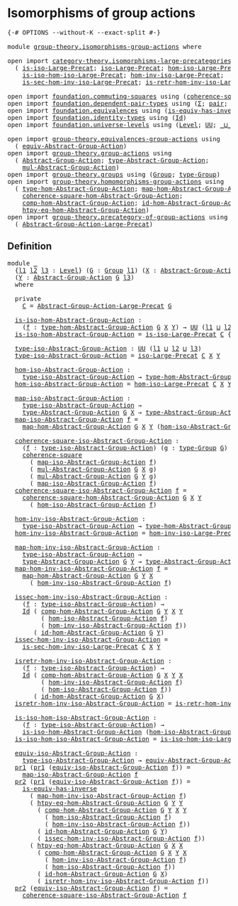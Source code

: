 # Isomorphisms of group actions

<pre class="Agda"><a id="42" class="Symbol">{-#</a> <a id="46" class="Keyword">OPTIONS</a> <a id="54" class="Pragma">--without-K</a> <a id="66" class="Pragma">--exact-split</a> <a id="80" class="Symbol">#-}</a>

<a id="85" class="Keyword">module</a> <a id="92" href="group-theory.isomorphisms-group-actions.html" class="Module">group-theory.isomorphisms-group-actions</a> <a id="132" class="Keyword">where</a>

<a id="139" class="Keyword">open</a> <a id="144" class="Keyword">import</a> <a id="151" href="category-theory.isomorphisms-large-precategories.html" class="Module">category-theory.isomorphisms-large-precategories</a> <a id="200" class="Keyword">using</a>
  <a id="208" class="Symbol">(</a> <a id="210" href="category-theory.isomorphisms-large-precategories.html#1239" class="Function">is-iso-Large-Precat</a><a id="229" class="Symbol">;</a> <a id="231" href="category-theory.isomorphisms-large-precategories.html#1875" class="Function">iso-Large-Precat</a><a id="247" class="Symbol">;</a> <a id="249" href="category-theory.isomorphisms-large-precategories.html#2021" class="Function">hom-iso-Large-Precat</a><a id="269" class="Symbol">;</a>
    <a id="275" href="category-theory.isomorphisms-large-precategories.html#2123" class="Function">is-iso-hom-iso-Large-Precat</a><a id="302" class="Symbol">;</a> <a id="304" href="category-theory.isomorphisms-large-precategories.html#2276" class="Function">hom-inv-iso-Large-Precat</a><a id="328" class="Symbol">;</a>
    <a id="334" href="category-theory.isomorphisms-large-precategories.html#2396" class="Function">is-sec-hom-inv-iso-Large-Precat</a><a id="365" class="Symbol">;</a> <a id="367" href="category-theory.isomorphisms-large-precategories.html#2658" class="Function">is-retr-hom-inv-iso-Large-Precat</a><a id="399" class="Symbol">)</a>

<a id="402" class="Keyword">open</a> <a id="407" class="Keyword">import</a> <a id="414" href="foundation.commuting-squares.html" class="Module">foundation.commuting-squares</a> <a id="443" class="Keyword">using</a> <a id="449" class="Symbol">(</a><a id="450" href="foundation-core.commuting-squares.html#532" class="Function">coherence-square</a><a id="466" class="Symbol">)</a>
<a id="468" class="Keyword">open</a> <a id="473" class="Keyword">import</a> <a id="480" href="foundation.dependent-pair-types.html" class="Module">foundation.dependent-pair-types</a> <a id="512" class="Keyword">using</a> <a id="518" class="Symbol">(</a><a id="519" href="foundation-core.dependent-pair-types.html#502" class="Record">Σ</a><a id="520" class="Symbol">;</a> <a id="522" href="foundation-core.dependent-pair-types.html#575" class="InductiveConstructor">pair</a><a id="526" class="Symbol">;</a> <a id="528" href="foundation-core.dependent-pair-types.html#592" class="Field">pr1</a><a id="531" class="Symbol">;</a> <a id="533" href="foundation-core.dependent-pair-types.html#604" class="Field">pr2</a><a id="536" class="Symbol">)</a>
<a id="538" class="Keyword">open</a> <a id="543" class="Keyword">import</a> <a id="550" href="foundation.equivalences.html" class="Module">foundation.equivalences</a> <a id="574" class="Keyword">using</a> <a id="580" class="Symbol">(</a><a id="581" href="foundation-core.equivalences.html#2999" class="Function">is-equiv-has-inverse</a><a id="601" class="Symbol">)</a>
<a id="603" class="Keyword">open</a> <a id="608" class="Keyword">import</a> <a id="615" href="foundation.identity-types.html" class="Module">foundation.identity-types</a> <a id="641" class="Keyword">using</a> <a id="647" class="Symbol">(</a><a id="648" href="foundation-core.identity-types.html#1754" class="Datatype">Id</a><a id="650" class="Symbol">)</a>
<a id="652" class="Keyword">open</a> <a id="657" class="Keyword">import</a> <a id="664" href="foundation.universe-levels.html" class="Module">foundation.universe-levels</a> <a id="691" class="Keyword">using</a> <a id="697" class="Symbol">(</a><a id="698" href="Agda.Primitive.html#597" class="Postulate">Level</a><a id="703" class="Symbol">;</a> <a id="705" href="foundation-core.universe-levels.html#222" class="Primitive">UU</a><a id="707" class="Symbol">;</a> <a id="709" href="Agda.Primitive.html#810" class="Primitive Operator">_⊔_</a><a id="712" class="Symbol">)</a>

<a id="715" class="Keyword">open</a> <a id="720" class="Keyword">import</a> <a id="727" href="group-theory.equivalences-group-actions.html" class="Module">group-theory.equivalences-group-actions</a> <a id="767" class="Keyword">using</a>
  <a id="775" class="Symbol">(</a> <a id="777" href="group-theory.equivalences-group-actions.html#2523" class="Function">equiv-Abstract-Group-Action</a><a id="804" class="Symbol">)</a>
<a id="806" class="Keyword">open</a> <a id="811" class="Keyword">import</a> <a id="818" href="group-theory.group-actions.html" class="Module">group-theory.group-actions</a> <a id="845" class="Keyword">using</a>
  <a id="853" class="Symbol">(</a> <a id="855" href="group-theory.group-actions.html#1192" class="Function">Abstract-Group-Action</a><a id="876" class="Symbol">;</a> <a id="878" href="group-theory.group-actions.html#1501" class="Function">type-Abstract-Group-Action</a><a id="904" class="Symbol">;</a>
    <a id="910" href="group-theory.group-actions.html#1980" class="Function">mul-Abstract-Group-Action</a><a id="935" class="Symbol">)</a>
<a id="937" class="Keyword">open</a> <a id="942" class="Keyword">import</a> <a id="949" href="group-theory.groups.html" class="Module">group-theory.groups</a> <a id="969" class="Keyword">using</a> <a id="975" class="Symbol">(</a><a id="976" href="group-theory.groups.html#2468" class="Function">Group</a><a id="981" class="Symbol">;</a> <a id="983" href="group-theory.groups.html#2711" class="Function">type-Group</a><a id="993" class="Symbol">)</a>
<a id="995" class="Keyword">open</a> <a id="1000" class="Keyword">import</a> <a id="1007" href="group-theory.homomorphisms-group-actions.html" class="Module">group-theory.homomorphisms-group-actions</a> <a id="1048" class="Keyword">using</a>
  <a id="1056" class="Symbol">(</a> <a id="1058" href="group-theory.homomorphisms-group-actions.html#1542" class="Function">type-hom-Abstract-Group-Action</a><a id="1088" class="Symbol">;</a> <a id="1090" href="group-theory.homomorphisms-group-actions.html#1866" class="Function">map-hom-Abstract-Group-Action</a><a id="1119" class="Symbol">;</a>
    <a id="1125" href="group-theory.homomorphisms-group-actions.html#2012" class="Function">coherence-square-hom-Abstract-Group-Action</a><a id="1167" class="Symbol">;</a>
    <a id="1173" href="group-theory.homomorphisms-group-actions.html#2841" class="Function">comp-hom-Abstract-Group-Action</a><a id="1203" class="Symbol">;</a> <a id="1205" href="group-theory.homomorphisms-group-actions.html#2481" class="Function">id-hom-Abstract-Group-Action</a><a id="1233" class="Symbol">;</a>
    <a id="1239" href="group-theory.homomorphisms-group-actions.html#3909" class="Function">htpy-eq-hom-Abstract-Group-Action</a><a id="1272" class="Symbol">)</a>
<a id="1274" class="Keyword">open</a> <a id="1279" class="Keyword">import</a> <a id="1286" href="group-theory.precategory-of-group-actions.html" class="Module">group-theory.precategory-of-group-actions</a> <a id="1328" class="Keyword">using</a>
  <a id="1336" class="Symbol">(</a> <a id="1338" href="group-theory.precategory-of-group-actions.html#1139" class="Function">Abstract-Group-Action-Large-Precat</a><a id="1372" class="Symbol">)</a>
</pre>
## Definition

<pre class="Agda"><a id="1402" class="Keyword">module</a> <a id="1409" href="group-theory.isomorphisms-group-actions.html#1409" class="Module">_</a>
  <a id="1413" class="Symbol">{</a><a id="1414" href="group-theory.isomorphisms-group-actions.html#1414" class="Bound">l1</a> <a id="1417" href="group-theory.isomorphisms-group-actions.html#1417" class="Bound">l2</a> <a id="1420" href="group-theory.isomorphisms-group-actions.html#1420" class="Bound">l3</a> <a id="1423" class="Symbol">:</a> <a id="1425" href="Agda.Primitive.html#597" class="Postulate">Level</a><a id="1430" class="Symbol">}</a> <a id="1432" class="Symbol">(</a><a id="1433" href="group-theory.isomorphisms-group-actions.html#1433" class="Bound">G</a> <a id="1435" class="Symbol">:</a> <a id="1437" href="group-theory.groups.html#2468" class="Function">Group</a> <a id="1443" href="group-theory.isomorphisms-group-actions.html#1414" class="Bound">l1</a><a id="1445" class="Symbol">)</a> <a id="1447" class="Symbol">(</a><a id="1448" href="group-theory.isomorphisms-group-actions.html#1448" class="Bound">X</a> <a id="1450" class="Symbol">:</a> <a id="1452" href="group-theory.group-actions.html#1192" class="Function">Abstract-Group-Action</a> <a id="1474" href="group-theory.isomorphisms-group-actions.html#1433" class="Bound">G</a> <a id="1476" href="group-theory.isomorphisms-group-actions.html#1417" class="Bound">l2</a><a id="1478" class="Symbol">)</a>
  <a id="1482" class="Symbol">(</a><a id="1483" href="group-theory.isomorphisms-group-actions.html#1483" class="Bound">Y</a> <a id="1485" class="Symbol">:</a> <a id="1487" href="group-theory.group-actions.html#1192" class="Function">Abstract-Group-Action</a> <a id="1509" href="group-theory.isomorphisms-group-actions.html#1433" class="Bound">G</a> <a id="1511" href="group-theory.isomorphisms-group-actions.html#1420" class="Bound">l3</a><a id="1513" class="Symbol">)</a>
  <a id="1517" class="Keyword">where</a>

  <a id="1526" class="Keyword">private</a>
    <a id="1538" href="group-theory.isomorphisms-group-actions.html#1538" class="Function">C</a> <a id="1540" class="Symbol">=</a> <a id="1542" href="group-theory.precategory-of-group-actions.html#1139" class="Function">Abstract-Group-Action-Large-Precat</a> <a id="1577" href="group-theory.isomorphisms-group-actions.html#1433" class="Bound">G</a>

  <a id="1582" href="group-theory.isomorphisms-group-actions.html#1582" class="Function">is-iso-hom-Abstract-Group-Action</a> <a id="1615" class="Symbol">:</a>
    <a id="1621" class="Symbol">(</a><a id="1622" href="group-theory.isomorphisms-group-actions.html#1622" class="Bound">f</a> <a id="1624" class="Symbol">:</a> <a id="1626" href="group-theory.homomorphisms-group-actions.html#1542" class="Function">type-hom-Abstract-Group-Action</a> <a id="1657" href="group-theory.isomorphisms-group-actions.html#1433" class="Bound">G</a> <a id="1659" href="group-theory.isomorphisms-group-actions.html#1448" class="Bound">X</a> <a id="1661" href="group-theory.isomorphisms-group-actions.html#1483" class="Bound">Y</a><a id="1662" class="Symbol">)</a> <a id="1664" class="Symbol">→</a> <a id="1666" href="foundation-core.universe-levels.html#222" class="Primitive">UU</a> <a id="1669" class="Symbol">(</a><a id="1670" href="group-theory.isomorphisms-group-actions.html#1414" class="Bound">l1</a> <a id="1673" href="Agda.Primitive.html#810" class="Primitive Operator">⊔</a> <a id="1675" href="group-theory.isomorphisms-group-actions.html#1417" class="Bound">l2</a> <a id="1678" href="Agda.Primitive.html#810" class="Primitive Operator">⊔</a> <a id="1680" href="group-theory.isomorphisms-group-actions.html#1420" class="Bound">l3</a><a id="1682" class="Symbol">)</a>
  <a id="1686" href="group-theory.isomorphisms-group-actions.html#1582" class="Function">is-iso-hom-Abstract-Group-Action</a> <a id="1719" class="Symbol">=</a> <a id="1721" href="category-theory.isomorphisms-large-precategories.html#1239" class="Function">is-iso-Large-Precat</a> <a id="1741" href="group-theory.isomorphisms-group-actions.html#1538" class="Function">C</a> <a id="1743" class="Symbol">{</a><a id="1744" class="Argument">X</a> <a id="1746" class="Symbol">=</a> <a id="1748" href="group-theory.isomorphisms-group-actions.html#1448" class="Bound">X</a><a id="1749" class="Symbol">}</a> <a id="1751" class="Symbol">{</a><a id="1752" class="Argument">Y</a> <a id="1754" class="Symbol">=</a> <a id="1756" href="group-theory.isomorphisms-group-actions.html#1483" class="Bound">Y</a><a id="1757" class="Symbol">}</a>

  <a id="1762" href="group-theory.isomorphisms-group-actions.html#1762" class="Function">type-iso-Abstract-Group-Action</a> <a id="1793" class="Symbol">:</a> <a id="1795" href="foundation-core.universe-levels.html#222" class="Primitive">UU</a> <a id="1798" class="Symbol">(</a><a id="1799" href="group-theory.isomorphisms-group-actions.html#1414" class="Bound">l1</a> <a id="1802" href="Agda.Primitive.html#810" class="Primitive Operator">⊔</a> <a id="1804" href="group-theory.isomorphisms-group-actions.html#1417" class="Bound">l2</a> <a id="1807" href="Agda.Primitive.html#810" class="Primitive Operator">⊔</a> <a id="1809" href="group-theory.isomorphisms-group-actions.html#1420" class="Bound">l3</a><a id="1811" class="Symbol">)</a>
  <a id="1815" href="group-theory.isomorphisms-group-actions.html#1762" class="Function">type-iso-Abstract-Group-Action</a> <a id="1846" class="Symbol">=</a> <a id="1848" href="category-theory.isomorphisms-large-precategories.html#1875" class="Function">iso-Large-Precat</a> <a id="1865" href="group-theory.isomorphisms-group-actions.html#1538" class="Function">C</a> <a id="1867" href="group-theory.isomorphisms-group-actions.html#1448" class="Bound">X</a> <a id="1869" href="group-theory.isomorphisms-group-actions.html#1483" class="Bound">Y</a>

  <a id="1874" href="group-theory.isomorphisms-group-actions.html#1874" class="Function">hom-iso-Abstract-Group-Action</a> <a id="1904" class="Symbol">:</a>
    <a id="1910" href="group-theory.isomorphisms-group-actions.html#1762" class="Function">type-iso-Abstract-Group-Action</a> <a id="1941" class="Symbol">→</a> <a id="1943" href="group-theory.homomorphisms-group-actions.html#1542" class="Function">type-hom-Abstract-Group-Action</a> <a id="1974" href="group-theory.isomorphisms-group-actions.html#1433" class="Bound">G</a> <a id="1976" href="group-theory.isomorphisms-group-actions.html#1448" class="Bound">X</a> <a id="1978" href="group-theory.isomorphisms-group-actions.html#1483" class="Bound">Y</a>
  <a id="1982" href="group-theory.isomorphisms-group-actions.html#1874" class="Function">hom-iso-Abstract-Group-Action</a> <a id="2012" class="Symbol">=</a> <a id="2014" href="category-theory.isomorphisms-large-precategories.html#2021" class="Function">hom-iso-Large-Precat</a> <a id="2035" href="group-theory.isomorphisms-group-actions.html#1538" class="Function">C</a> <a id="2037" href="group-theory.isomorphisms-group-actions.html#1448" class="Bound">X</a> <a id="2039" href="group-theory.isomorphisms-group-actions.html#1483" class="Bound">Y</a>

  <a id="2044" href="group-theory.isomorphisms-group-actions.html#2044" class="Function">map-iso-Abstract-Group-Action</a> <a id="2074" class="Symbol">:</a>
    <a id="2080" href="group-theory.isomorphisms-group-actions.html#1762" class="Function">type-iso-Abstract-Group-Action</a> <a id="2111" class="Symbol">→</a>
    <a id="2117" href="group-theory.group-actions.html#1501" class="Function">type-Abstract-Group-Action</a> <a id="2144" href="group-theory.isomorphisms-group-actions.html#1433" class="Bound">G</a> <a id="2146" href="group-theory.isomorphisms-group-actions.html#1448" class="Bound">X</a> <a id="2148" class="Symbol">→</a> <a id="2150" href="group-theory.group-actions.html#1501" class="Function">type-Abstract-Group-Action</a> <a id="2177" href="group-theory.isomorphisms-group-actions.html#1433" class="Bound">G</a> <a id="2179" href="group-theory.isomorphisms-group-actions.html#1483" class="Bound">Y</a>
  <a id="2183" href="group-theory.isomorphisms-group-actions.html#2044" class="Function">map-iso-Abstract-Group-Action</a> <a id="2213" href="group-theory.isomorphisms-group-actions.html#2213" class="Bound">f</a> <a id="2215" class="Symbol">=</a>
    <a id="2221" href="group-theory.homomorphisms-group-actions.html#1866" class="Function">map-hom-Abstract-Group-Action</a> <a id="2251" href="group-theory.isomorphisms-group-actions.html#1433" class="Bound">G</a> <a id="2253" href="group-theory.isomorphisms-group-actions.html#1448" class="Bound">X</a> <a id="2255" href="group-theory.isomorphisms-group-actions.html#1483" class="Bound">Y</a> <a id="2257" class="Symbol">(</a><a id="2258" href="group-theory.isomorphisms-group-actions.html#1874" class="Function">hom-iso-Abstract-Group-Action</a> <a id="2288" href="group-theory.isomorphisms-group-actions.html#2213" class="Bound">f</a><a id="2289" class="Symbol">)</a>

  <a id="2294" href="group-theory.isomorphisms-group-actions.html#2294" class="Function">coherence-square-iso-Abstract-Group-Action</a> <a id="2337" class="Symbol">:</a>
    <a id="2343" class="Symbol">(</a><a id="2344" href="group-theory.isomorphisms-group-actions.html#2344" class="Bound">f</a> <a id="2346" class="Symbol">:</a> <a id="2348" href="group-theory.isomorphisms-group-actions.html#1762" class="Function">type-iso-Abstract-Group-Action</a><a id="2378" class="Symbol">)</a> <a id="2380" class="Symbol">(</a><a id="2381" href="group-theory.isomorphisms-group-actions.html#2381" class="Bound">g</a> <a id="2383" class="Symbol">:</a> <a id="2385" href="group-theory.groups.html#2711" class="Function">type-Group</a> <a id="2396" href="group-theory.isomorphisms-group-actions.html#1433" class="Bound">G</a><a id="2397" class="Symbol">)</a> <a id="2399" class="Symbol">→</a>
    <a id="2405" href="foundation-core.commuting-squares.html#532" class="Function">coherence-square</a>
      <a id="2428" class="Symbol">(</a> <a id="2430" href="group-theory.isomorphisms-group-actions.html#2044" class="Function">map-iso-Abstract-Group-Action</a> <a id="2460" href="group-theory.isomorphisms-group-actions.html#2344" class="Bound">f</a><a id="2461" class="Symbol">)</a>
      <a id="2469" class="Symbol">(</a> <a id="2471" href="group-theory.group-actions.html#1980" class="Function">mul-Abstract-Group-Action</a> <a id="2497" href="group-theory.isomorphisms-group-actions.html#1433" class="Bound">G</a> <a id="2499" href="group-theory.isomorphisms-group-actions.html#1448" class="Bound">X</a> <a id="2501" href="group-theory.isomorphisms-group-actions.html#2381" class="Bound">g</a><a id="2502" class="Symbol">)</a>
      <a id="2510" class="Symbol">(</a> <a id="2512" href="group-theory.group-actions.html#1980" class="Function">mul-Abstract-Group-Action</a> <a id="2538" href="group-theory.isomorphisms-group-actions.html#1433" class="Bound">G</a> <a id="2540" href="group-theory.isomorphisms-group-actions.html#1483" class="Bound">Y</a> <a id="2542" href="group-theory.isomorphisms-group-actions.html#2381" class="Bound">g</a><a id="2543" class="Symbol">)</a>
      <a id="2551" class="Symbol">(</a> <a id="2553" href="group-theory.isomorphisms-group-actions.html#2044" class="Function">map-iso-Abstract-Group-Action</a> <a id="2583" href="group-theory.isomorphisms-group-actions.html#2344" class="Bound">f</a><a id="2584" class="Symbol">)</a>
  <a id="2588" href="group-theory.isomorphisms-group-actions.html#2294" class="Function">coherence-square-iso-Abstract-Group-Action</a> <a id="2631" href="group-theory.isomorphisms-group-actions.html#2631" class="Bound">f</a> <a id="2633" class="Symbol">=</a>
    <a id="2639" href="group-theory.homomorphisms-group-actions.html#2012" class="Function">coherence-square-hom-Abstract-Group-Action</a> <a id="2682" href="group-theory.isomorphisms-group-actions.html#1433" class="Bound">G</a> <a id="2684" href="group-theory.isomorphisms-group-actions.html#1448" class="Bound">X</a> <a id="2686" href="group-theory.isomorphisms-group-actions.html#1483" class="Bound">Y</a>
      <a id="2694" class="Symbol">(</a> <a id="2696" href="group-theory.isomorphisms-group-actions.html#1874" class="Function">hom-iso-Abstract-Group-Action</a> <a id="2726" href="group-theory.isomorphisms-group-actions.html#2631" class="Bound">f</a><a id="2727" class="Symbol">)</a>

  <a id="2732" href="group-theory.isomorphisms-group-actions.html#2732" class="Function">hom-inv-iso-Abstract-Group-Action</a> <a id="2766" class="Symbol">:</a>
    <a id="2772" href="group-theory.isomorphisms-group-actions.html#1762" class="Function">type-iso-Abstract-Group-Action</a> <a id="2803" class="Symbol">→</a> <a id="2805" href="group-theory.homomorphisms-group-actions.html#1542" class="Function">type-hom-Abstract-Group-Action</a> <a id="2836" href="group-theory.isomorphisms-group-actions.html#1433" class="Bound">G</a> <a id="2838" href="group-theory.isomorphisms-group-actions.html#1483" class="Bound">Y</a> <a id="2840" href="group-theory.isomorphisms-group-actions.html#1448" class="Bound">X</a>
  <a id="2844" href="group-theory.isomorphisms-group-actions.html#2732" class="Function">hom-inv-iso-Abstract-Group-Action</a> <a id="2878" class="Symbol">=</a> <a id="2880" href="category-theory.isomorphisms-large-precategories.html#2276" class="Function">hom-inv-iso-Large-Precat</a> <a id="2905" href="group-theory.isomorphisms-group-actions.html#1538" class="Function">C</a> <a id="2907" href="group-theory.isomorphisms-group-actions.html#1448" class="Bound">X</a> <a id="2909" href="group-theory.isomorphisms-group-actions.html#1483" class="Bound">Y</a>

  <a id="2914" href="group-theory.isomorphisms-group-actions.html#2914" class="Function">map-hom-inv-iso-Abstract-Group-Action</a> <a id="2952" class="Symbol">:</a>
    <a id="2958" href="group-theory.isomorphisms-group-actions.html#1762" class="Function">type-iso-Abstract-Group-Action</a> <a id="2989" class="Symbol">→</a>
    <a id="2995" href="group-theory.group-actions.html#1501" class="Function">type-Abstract-Group-Action</a> <a id="3022" href="group-theory.isomorphisms-group-actions.html#1433" class="Bound">G</a> <a id="3024" href="group-theory.isomorphisms-group-actions.html#1483" class="Bound">Y</a> <a id="3026" class="Symbol">→</a> <a id="3028" href="group-theory.group-actions.html#1501" class="Function">type-Abstract-Group-Action</a> <a id="3055" href="group-theory.isomorphisms-group-actions.html#1433" class="Bound">G</a> <a id="3057" href="group-theory.isomorphisms-group-actions.html#1448" class="Bound">X</a>
  <a id="3061" href="group-theory.isomorphisms-group-actions.html#2914" class="Function">map-hom-inv-iso-Abstract-Group-Action</a> <a id="3099" href="group-theory.isomorphisms-group-actions.html#3099" class="Bound">f</a> <a id="3101" class="Symbol">=</a>
    <a id="3107" href="group-theory.homomorphisms-group-actions.html#1866" class="Function">map-hom-Abstract-Group-Action</a> <a id="3137" href="group-theory.isomorphisms-group-actions.html#1433" class="Bound">G</a> <a id="3139" href="group-theory.isomorphisms-group-actions.html#1483" class="Bound">Y</a> <a id="3141" href="group-theory.isomorphisms-group-actions.html#1448" class="Bound">X</a>
      <a id="3149" class="Symbol">(</a> <a id="3151" href="group-theory.isomorphisms-group-actions.html#2732" class="Function">hom-inv-iso-Abstract-Group-Action</a> <a id="3185" href="group-theory.isomorphisms-group-actions.html#3099" class="Bound">f</a><a id="3186" class="Symbol">)</a>

  <a id="3191" href="group-theory.isomorphisms-group-actions.html#3191" class="Function">issec-hom-inv-iso-Abstract-Group-Action</a> <a id="3231" class="Symbol">:</a>
    <a id="3237" class="Symbol">(</a><a id="3238" href="group-theory.isomorphisms-group-actions.html#3238" class="Bound">f</a> <a id="3240" class="Symbol">:</a> <a id="3242" href="group-theory.isomorphisms-group-actions.html#1762" class="Function">type-iso-Abstract-Group-Action</a><a id="3272" class="Symbol">)</a> <a id="3274" class="Symbol">→</a>
    <a id="3280" href="foundation-core.identity-types.html#1754" class="Datatype">Id</a> <a id="3283" class="Symbol">(</a> <a id="3285" href="group-theory.homomorphisms-group-actions.html#2841" class="Function">comp-hom-Abstract-Group-Action</a> <a id="3316" href="group-theory.isomorphisms-group-actions.html#1433" class="Bound">G</a> <a id="3318" href="group-theory.isomorphisms-group-actions.html#1483" class="Bound">Y</a> <a id="3320" href="group-theory.isomorphisms-group-actions.html#1448" class="Bound">X</a> <a id="3322" href="group-theory.isomorphisms-group-actions.html#1483" class="Bound">Y</a>
         <a id="3333" class="Symbol">(</a> <a id="3335" href="group-theory.isomorphisms-group-actions.html#1874" class="Function">hom-iso-Abstract-Group-Action</a> <a id="3365" href="group-theory.isomorphisms-group-actions.html#3238" class="Bound">f</a><a id="3366" class="Symbol">)</a>
         <a id="3377" class="Symbol">(</a> <a id="3379" href="group-theory.isomorphisms-group-actions.html#2732" class="Function">hom-inv-iso-Abstract-Group-Action</a> <a id="3413" href="group-theory.isomorphisms-group-actions.html#3238" class="Bound">f</a><a id="3414" class="Symbol">))</a>
       <a id="3424" class="Symbol">(</a> <a id="3426" href="group-theory.homomorphisms-group-actions.html#2481" class="Function">id-hom-Abstract-Group-Action</a> <a id="3455" href="group-theory.isomorphisms-group-actions.html#1433" class="Bound">G</a> <a id="3457" href="group-theory.isomorphisms-group-actions.html#1483" class="Bound">Y</a><a id="3458" class="Symbol">)</a>
  <a id="3462" href="group-theory.isomorphisms-group-actions.html#3191" class="Function">issec-hom-inv-iso-Abstract-Group-Action</a> <a id="3502" class="Symbol">=</a>
    <a id="3508" href="category-theory.isomorphisms-large-precategories.html#2396" class="Function">is-sec-hom-inv-iso-Large-Precat</a> <a id="3540" href="group-theory.isomorphisms-group-actions.html#1538" class="Function">C</a> <a id="3542" href="group-theory.isomorphisms-group-actions.html#1448" class="Bound">X</a> <a id="3544" href="group-theory.isomorphisms-group-actions.html#1483" class="Bound">Y</a>

  <a id="3549" href="group-theory.isomorphisms-group-actions.html#3549" class="Function">isretr-hom-inv-iso-Abstract-Group-Action</a> <a id="3590" class="Symbol">:</a>
    <a id="3596" class="Symbol">(</a><a id="3597" href="group-theory.isomorphisms-group-actions.html#3597" class="Bound">f</a> <a id="3599" class="Symbol">:</a> <a id="3601" href="group-theory.isomorphisms-group-actions.html#1762" class="Function">type-iso-Abstract-Group-Action</a><a id="3631" class="Symbol">)</a> <a id="3633" class="Symbol">→</a>
    <a id="3639" href="foundation-core.identity-types.html#1754" class="Datatype">Id</a> <a id="3642" class="Symbol">(</a> <a id="3644" href="group-theory.homomorphisms-group-actions.html#2841" class="Function">comp-hom-Abstract-Group-Action</a> <a id="3675" href="group-theory.isomorphisms-group-actions.html#1433" class="Bound">G</a> <a id="3677" href="group-theory.isomorphisms-group-actions.html#1448" class="Bound">X</a> <a id="3679" href="group-theory.isomorphisms-group-actions.html#1483" class="Bound">Y</a> <a id="3681" href="group-theory.isomorphisms-group-actions.html#1448" class="Bound">X</a>
         <a id="3692" class="Symbol">(</a> <a id="3694" href="group-theory.isomorphisms-group-actions.html#2732" class="Function">hom-inv-iso-Abstract-Group-Action</a> <a id="3728" href="group-theory.isomorphisms-group-actions.html#3597" class="Bound">f</a><a id="3729" class="Symbol">)</a>
         <a id="3740" class="Symbol">(</a> <a id="3742" href="group-theory.isomorphisms-group-actions.html#1874" class="Function">hom-iso-Abstract-Group-Action</a> <a id="3772" href="group-theory.isomorphisms-group-actions.html#3597" class="Bound">f</a><a id="3773" class="Symbol">))</a>
       <a id="3783" class="Symbol">(</a> <a id="3785" href="group-theory.homomorphisms-group-actions.html#2481" class="Function">id-hom-Abstract-Group-Action</a> <a id="3814" href="group-theory.isomorphisms-group-actions.html#1433" class="Bound">G</a> <a id="3816" href="group-theory.isomorphisms-group-actions.html#1448" class="Bound">X</a><a id="3817" class="Symbol">)</a>
  <a id="3821" href="group-theory.isomorphisms-group-actions.html#3549" class="Function">isretr-hom-inv-iso-Abstract-Group-Action</a> <a id="3862" class="Symbol">=</a> <a id="3864" href="category-theory.isomorphisms-large-precategories.html#2658" class="Function">is-retr-hom-inv-iso-Large-Precat</a> <a id="3897" href="group-theory.isomorphisms-group-actions.html#1538" class="Function">C</a> <a id="3899" href="group-theory.isomorphisms-group-actions.html#1448" class="Bound">X</a> <a id="3901" href="group-theory.isomorphisms-group-actions.html#1483" class="Bound">Y</a>

  <a id="3906" href="group-theory.isomorphisms-group-actions.html#3906" class="Function">is-iso-hom-iso-Abstract-Group-Action</a> <a id="3943" class="Symbol">:</a>
    <a id="3949" class="Symbol">(</a><a id="3950" href="group-theory.isomorphisms-group-actions.html#3950" class="Bound">f</a> <a id="3952" class="Symbol">:</a> <a id="3954" href="group-theory.isomorphisms-group-actions.html#1762" class="Function">type-iso-Abstract-Group-Action</a><a id="3984" class="Symbol">)</a> <a id="3986" class="Symbol">→</a>
    <a id="3992" href="group-theory.isomorphisms-group-actions.html#1582" class="Function">is-iso-hom-Abstract-Group-Action</a> <a id="4025" class="Symbol">(</a><a id="4026" href="group-theory.isomorphisms-group-actions.html#1874" class="Function">hom-iso-Abstract-Group-Action</a> <a id="4056" href="group-theory.isomorphisms-group-actions.html#3950" class="Bound">f</a><a id="4057" class="Symbol">)</a>
  <a id="4061" href="group-theory.isomorphisms-group-actions.html#3906" class="Function">is-iso-hom-iso-Abstract-Group-Action</a> <a id="4098" class="Symbol">=</a> <a id="4100" href="category-theory.isomorphisms-large-precategories.html#2123" class="Function">is-iso-hom-iso-Large-Precat</a> <a id="4128" href="group-theory.isomorphisms-group-actions.html#1538" class="Function">C</a> <a id="4130" href="group-theory.isomorphisms-group-actions.html#1448" class="Bound">X</a> <a id="4132" href="group-theory.isomorphisms-group-actions.html#1483" class="Bound">Y</a>

  <a id="4137" href="group-theory.isomorphisms-group-actions.html#4137" class="Function">equiv-iso-Abstract-Group-Action</a> <a id="4169" class="Symbol">:</a>
    <a id="4175" href="group-theory.isomorphisms-group-actions.html#1762" class="Function">type-iso-Abstract-Group-Action</a> <a id="4206" class="Symbol">→</a> <a id="4208" href="group-theory.equivalences-group-actions.html#2523" class="Function">equiv-Abstract-Group-Action</a> <a id="4236" href="group-theory.isomorphisms-group-actions.html#1433" class="Bound">G</a> <a id="4238" href="group-theory.isomorphisms-group-actions.html#1448" class="Bound">X</a> <a id="4240" href="group-theory.isomorphisms-group-actions.html#1483" class="Bound">Y</a>
  <a id="4244" href="foundation-core.dependent-pair-types.html#592" class="Field">pr1</a> <a id="4248" class="Symbol">(</a><a id="4249" href="foundation-core.dependent-pair-types.html#592" class="Field">pr1</a> <a id="4253" class="Symbol">(</a><a id="4254" href="group-theory.isomorphisms-group-actions.html#4137" class="Function">equiv-iso-Abstract-Group-Action</a> <a id="4286" href="group-theory.isomorphisms-group-actions.html#4286" class="Bound">f</a><a id="4287" class="Symbol">))</a> <a id="4290" class="Symbol">=</a>
    <a id="4296" href="group-theory.isomorphisms-group-actions.html#2044" class="Function">map-iso-Abstract-Group-Action</a> <a id="4326" href="group-theory.isomorphisms-group-actions.html#4286" class="Bound">f</a>
  <a id="4330" href="foundation-core.dependent-pair-types.html#604" class="Field">pr2</a> <a id="4334" class="Symbol">(</a><a id="4335" href="foundation-core.dependent-pair-types.html#592" class="Field">pr1</a> <a id="4339" class="Symbol">(</a><a id="4340" href="group-theory.isomorphisms-group-actions.html#4137" class="Function">equiv-iso-Abstract-Group-Action</a> <a id="4372" href="group-theory.isomorphisms-group-actions.html#4372" class="Bound">f</a><a id="4373" class="Symbol">))</a> <a id="4376" class="Symbol">=</a>
    <a id="4382" href="foundation-core.equivalences.html#2999" class="Function">is-equiv-has-inverse</a>
      <a id="4409" class="Symbol">(</a> <a id="4411" href="group-theory.isomorphisms-group-actions.html#2914" class="Function">map-hom-inv-iso-Abstract-Group-Action</a> <a id="4449" href="group-theory.isomorphisms-group-actions.html#4372" class="Bound">f</a><a id="4450" class="Symbol">)</a>
      <a id="4458" class="Symbol">(</a> <a id="4460" href="group-theory.homomorphisms-group-actions.html#3909" class="Function">htpy-eq-hom-Abstract-Group-Action</a> <a id="4494" href="group-theory.isomorphisms-group-actions.html#1433" class="Bound">G</a> <a id="4496" href="group-theory.isomorphisms-group-actions.html#1483" class="Bound">Y</a> <a id="4498" href="group-theory.isomorphisms-group-actions.html#1483" class="Bound">Y</a>
        <a id="4508" class="Symbol">(</a> <a id="4510" href="group-theory.homomorphisms-group-actions.html#2841" class="Function">comp-hom-Abstract-Group-Action</a> <a id="4541" href="group-theory.isomorphisms-group-actions.html#1433" class="Bound">G</a> <a id="4543" href="group-theory.isomorphisms-group-actions.html#1483" class="Bound">Y</a> <a id="4545" href="group-theory.isomorphisms-group-actions.html#1448" class="Bound">X</a> <a id="4547" href="group-theory.isomorphisms-group-actions.html#1483" class="Bound">Y</a>
          <a id="4559" class="Symbol">(</a> <a id="4561" href="group-theory.isomorphisms-group-actions.html#1874" class="Function">hom-iso-Abstract-Group-Action</a> <a id="4591" href="group-theory.isomorphisms-group-actions.html#4372" class="Bound">f</a><a id="4592" class="Symbol">)</a>
          <a id="4604" class="Symbol">(</a> <a id="4606" href="group-theory.isomorphisms-group-actions.html#2732" class="Function">hom-inv-iso-Abstract-Group-Action</a> <a id="4640" href="group-theory.isomorphisms-group-actions.html#4372" class="Bound">f</a><a id="4641" class="Symbol">))</a>
        <a id="4652" class="Symbol">(</a> <a id="4654" href="group-theory.homomorphisms-group-actions.html#2481" class="Function">id-hom-Abstract-Group-Action</a> <a id="4683" href="group-theory.isomorphisms-group-actions.html#1433" class="Bound">G</a> <a id="4685" href="group-theory.isomorphisms-group-actions.html#1483" class="Bound">Y</a><a id="4686" class="Symbol">)</a>
        <a id="4696" class="Symbol">(</a> <a id="4698" href="group-theory.isomorphisms-group-actions.html#3191" class="Function">issec-hom-inv-iso-Abstract-Group-Action</a> <a id="4738" href="group-theory.isomorphisms-group-actions.html#4372" class="Bound">f</a><a id="4739" class="Symbol">))</a>
      <a id="4748" class="Symbol">(</a> <a id="4750" href="group-theory.homomorphisms-group-actions.html#3909" class="Function">htpy-eq-hom-Abstract-Group-Action</a> <a id="4784" href="group-theory.isomorphisms-group-actions.html#1433" class="Bound">G</a> <a id="4786" href="group-theory.isomorphisms-group-actions.html#1448" class="Bound">X</a> <a id="4788" href="group-theory.isomorphisms-group-actions.html#1448" class="Bound">X</a>
        <a id="4798" class="Symbol">(</a> <a id="4800" href="group-theory.homomorphisms-group-actions.html#2841" class="Function">comp-hom-Abstract-Group-Action</a> <a id="4831" href="group-theory.isomorphisms-group-actions.html#1433" class="Bound">G</a> <a id="4833" href="group-theory.isomorphisms-group-actions.html#1448" class="Bound">X</a> <a id="4835" href="group-theory.isomorphisms-group-actions.html#1483" class="Bound">Y</a> <a id="4837" href="group-theory.isomorphisms-group-actions.html#1448" class="Bound">X</a>
          <a id="4849" class="Symbol">(</a> <a id="4851" href="group-theory.isomorphisms-group-actions.html#2732" class="Function">hom-inv-iso-Abstract-Group-Action</a> <a id="4885" href="group-theory.isomorphisms-group-actions.html#4372" class="Bound">f</a><a id="4886" class="Symbol">)</a>
          <a id="4898" class="Symbol">(</a> <a id="4900" href="group-theory.isomorphisms-group-actions.html#1874" class="Function">hom-iso-Abstract-Group-Action</a> <a id="4930" href="group-theory.isomorphisms-group-actions.html#4372" class="Bound">f</a><a id="4931" class="Symbol">))</a>
        <a id="4942" class="Symbol">(</a> <a id="4944" href="group-theory.homomorphisms-group-actions.html#2481" class="Function">id-hom-Abstract-Group-Action</a> <a id="4973" href="group-theory.isomorphisms-group-actions.html#1433" class="Bound">G</a> <a id="4975" href="group-theory.isomorphisms-group-actions.html#1448" class="Bound">X</a><a id="4976" class="Symbol">)</a>
        <a id="4986" class="Symbol">(</a> <a id="4988" href="group-theory.isomorphisms-group-actions.html#3549" class="Function">isretr-hom-inv-iso-Abstract-Group-Action</a> <a id="5029" href="group-theory.isomorphisms-group-actions.html#4372" class="Bound">f</a><a id="5030" class="Symbol">))</a>
  <a id="5035" href="foundation-core.dependent-pair-types.html#604" class="Field">pr2</a> <a id="5039" class="Symbol">(</a><a id="5040" href="group-theory.isomorphisms-group-actions.html#4137" class="Function">equiv-iso-Abstract-Group-Action</a> <a id="5072" href="group-theory.isomorphisms-group-actions.html#5072" class="Bound">f</a><a id="5073" class="Symbol">)</a> <a id="5075" class="Symbol">=</a>
    <a id="5081" href="group-theory.isomorphisms-group-actions.html#2294" class="Function">coherence-square-iso-Abstract-Group-Action</a> <a id="5124" href="group-theory.isomorphisms-group-actions.html#5072" class="Bound">f</a>
</pre>
